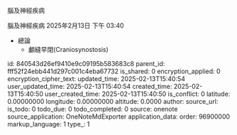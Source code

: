 腦及神經疾病

腦及神經疾病
2025年2月13日
下午 03:40

- 總論
  - 顱縫早閉(Craniosynostosis)


id: 840543d26ef9410e9c09195b583683c8
parent_id: fff52f24ebb441d297c001c4eba67732
is_shared: 0
encryption_applied: 0
encryption_cipher_text: 
updated_time: 2025-02-13T15:40:54
user_updated_time: 2025-02-13T15:40:54
created_time: 2025-02-13T15:40:50
user_created_time: 2025-02-13T15:40:50
is_conflict: 0
latitude: 0.00000000
longitude: 0.00000000
altitude: 0.0000
author: 
source_url: 
is_todo: 0
todo_due: 0
todo_completed: 0
source: onenote
source_application: OneNoteMdExporter
application_data: 
order: 96900000
markup_language: 1
type_: 1